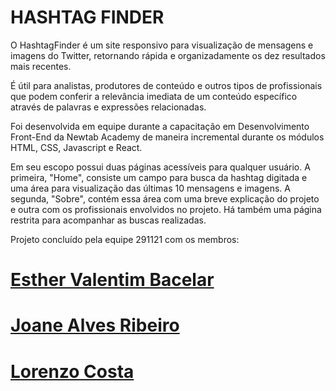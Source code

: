 # HASHTAG FINDER

O HashtagFinder é um site responsivo para visualização de mensagens e imagens do Twitter,
retornando rápida e organizadamente os dez resultados mais recentes.

É útil para analistas, produtores de conteúdo e outros tipos de profissionais
que podem conferir a relevância imediata de um conteúdo específico através de
palavras e expressões relacionadas.

Foi desenvolvida em equipe durante a capacitação em Desenvolvimento Front-End
da Newtab Academy de maneira incremental durante os módulos HTML, CSS, Javascript e React.

Em seu escopo possui duas páginas acessíveis para qualquer usuário. A primeira, "Home",
consiste um campo para busca da hashtag digitada e uma área para visualização das últimas
10 mensagens e imagens. A segunda, "Sobre", contém essa área com uma breve explicação do projeto e outra com os profissionais envolvidos no projeto.
Há também uma página restrita para acompanhar as buscas realizadas.

Projeto concluído pela equipe 291121 com os membros:

# [Esther Valentim Bacelar](https://github.com/esthervbac)

# [Joane Alves Ribeiro](https://github.com/joanealves)

# [Lorenzo Costa](https://github.com/lorenzogcosta)
